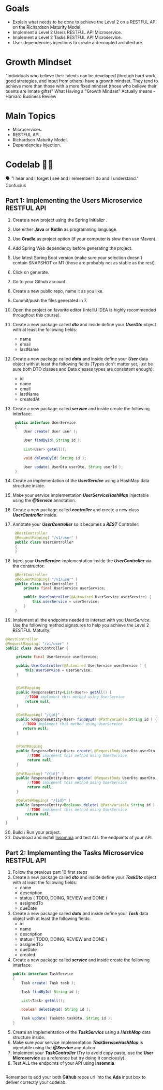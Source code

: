 
# Goals

 - Explain what needs to be done to achieve the Level 2 on a RESTFUL API
   on the Richardson Maturity Model.
 - Implement a Level 2 Users RESTFUL API Microservice.
 - Implement a Level 2 Tasks RESTFUL API Microservice.
 - User dependencies injections to create a decoupled architecture.

# Growth Mindset
"Individuals who believe their talents can be developed (through hard work, good strategies, and input from others) have a growth mindset. They tend to achieve more than those with a more fixed mindset (those who believe their talents are innate gifts)" What Having a "Growth Mindset" Actually means - Harvard Business Review
# MaIn Topics

 - Microservices.
 - RESTFUL API.
 - Richardson Maturity Model.
 - Dependencies Injection.

# Codelab 🤹🏽
🗣️ "I hear and I forget I see and I remember I do and I understand." Confucius
## Part 1: Implementing the Users Microservice RESTFUL API

 1. Create a new project using the Spring Initializr .
 2. Use either **Java** or **Kotlin** as programming language.
 3. Use **Gradle** as project option (if your computer is slow then use
    Maven).
 4. Add Spring Web dependency before generating the project.
 5. Use latest Spring Boot version (make sure your selection doesn't
    contain SNAPSHOT or M1 (those are probably not as stable as the rest).
 6. Click on generate.
 7. Go to your Github  account.
 8. Create a new public repo, name it as you like.
 9. Commit/push the files generated in 7.
 10. Open the project on favorite editor (IntelliJ IDEA is highly
     recommended throughout this course).
 11. Create a new package called ***dto*** and inside define your ***UserDto***
     object with at least the following fields:

       - name
       - email
       - lastName

12. Create a new package called ***data*** and inside define your ***User*** data object with at least the following fields (Types don't matter yet, just be sure both DTO classes and Data classes types are consistent enough): 
	- id
	- name
	- email
	- lastName
	- createdAt
	
13. Create a new package called ***service*** and inside create the following interface:

    ```java
     public interface UserService
     {
         User create( User user );

         User findById( String id );
         
         List<User> getAll();

         void deleteById( String id );

         User update( UserDto userDto, String userId );
     }  
14. Create an implementation of the ***UserService*** using a HashMap data structure inside.
15. Make your service implementation ***UserServiceHashMap*** injectable using the ***@Service*** annotation.
16. Create a new package called ***controller*** and create a new class ***UserController*** inside.
17. Annotate your ***UserController*** so it becomes a ***REST*** Controller:

    ```java
     @RestController
     @RequestMapping( "/v1/user" )
     public class UserController
     {
     }  
18. Inject your ***UserService*** implementation inside the ***UserController*** via the constructor:
    ```java
     @RestController
     @RequestMapping( "/v1/user" )
     public class UserController {
	     private final UserService userService;

		 public UserController(@Autowired UserService userService) {
			 this.userService = userService;
		 }
     }  
19.  Implement all the endpoints needed to interact with you  _UserService_. Use the following method signatures to help you achieve the Level 2 RESTFUL Maturity:
   ```java
@RestController
@RequestMapping( "/v1/user" )
public class UserController {
  
	    private final UserService userService;

	    public UserController(@Autowired UserService userService ) {
	        this.userService = userService;
	    }


	    @GetMapping
	    public ResponseEntity<List<User>> getAll() {
	        //TODO implement this method using UserService
	        return null;
	    }
	   
	    @GetMapping( "/{id}" )
	    public ResponseEntity<User> findById( @PathVariable String id ) {
	       //TODO implement this method using UserService
	       return null;
	    }
	   
	   
	    @PostMapping
	    public ResponseEntity<User> create( @RequestBody UserDto userDto ) {
	         //TODO implement this method using UserService
	         return null;
	    }
	   
	    @PutMapping( "/{id}" )
	    public ResponseEntity<User> update( @RequestBody UserDto userDto, @PathVariable String id ) {
	         //TODO implement this method using UserService
	         return null;
	    }

	    @DeleteMapping( "/{id}" )
	    public ResponseEntity<Boolean> delete( @PathVariable String id ) {
	         //TODO implement this method using UserService
	        return null;      
	    }
  }
 ```

20. Build / Run your project.
21. Download and install [Insomnia](https://insomnia.rest/download) and test ALL the endpoints of your API.

## Part 2: Implementing the Tasks Microservice RESTFUL API
1. Follow the previous part 10 first steps
2. Create a new package called ***dto*** and inside define your ***TaskDto*** object with at least the following fields:
	- name
	- description
	- status ( TODO, DOING, REVIEW and DONE )
	- assignedTo
	- dueDate
3. Create a new package called ***data*** and inside define your ***Task*** data object with at least the following fields:
	- id
	- name
	- description
	- status ( TODO, DOING, REVIEW and DONE )
	- assignedTo
	- dueDate
	- created
4. Create a new package called ***service*** and inside create the following interface:
	```java
	public interface TaskService
    {
        Task create( Task task );

        Task findById( String id );
        
        List<Task> getAll();

        boolean deleteById( String id );

        Task update( TaskDto taskDto, String id );
    }
    ```
5. Create an implementation of the ***TaskService*** using a ***HashMap*** data structure inside.
6. Make sure your service implementation ***TaskServiceHashMap*** is injectable using the ***@Service*** annotation.
7. Implement your ***TaskController*** (Try to avoid copy paste, use the **User Microservice** as a reference but try doing it conciously).
8. Test ALL the endpoints of your API using **Insomnia**.

## 

Remember to add your both **Github** repos url into the **Ada** input box to deliver correctly your codelab.
